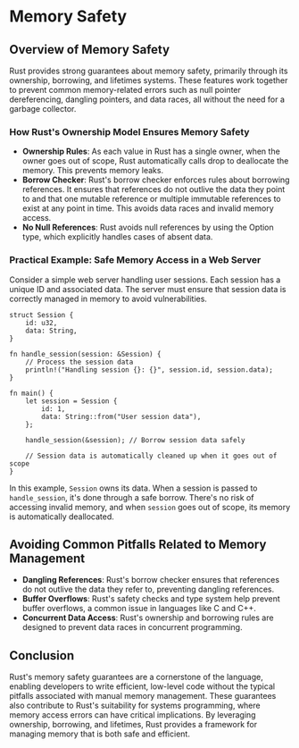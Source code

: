 # Memory Safety

## Overview of Memory Safety

Rust provides strong guarantees about memory safety, primarily through its ownership, borrowing, and lifetimes systems.
These features work together to prevent common memory-related errors such as null pointer dereferencing, dangling
pointers, and data races, all without the need for a garbage collector.

### How Rust's Ownership Model Ensures Memory Safety

- **Ownership Rules**: As each value in Rust has a single owner, when the owner goes out of scope, Rust automatically
  calls drop to deallocate the memory. This prevents memory leaks.
- **Borrow Checker**: Rust's borrow checker enforces rules about borrowing references. It ensures that references do not
  outlive the data they point to and that one mutable reference or multiple immutable references to exist at any point
  in time. This avoids data races and invalid memory access.
- **No Null References**: Rust avoids null references by using the Option type, which explicitly handles cases of absent
  data.

### Practical Example: Safe Memory Access in a Web Server

Consider a simple web server handling user sessions. Each session has a unique ID and associated data. The server must
ensure that session data is correctly managed in memory to avoid vulnerabilities.

```text
struct Session {
    id: u32,
    data: String,
}

fn handle_session(session: &Session) {
    // Process the session data
    println!("Handling session {}: {}", session.id, session.data);
}

fn main() {
    let session = Session {
        id: 1,
        data: String::from("User session data"),
    };

    handle_session(&session); // Borrow session data safely

    // Session data is automatically cleaned up when it goes out of scope
}

```

In this example, `Session` owns its data. When a session is passed to `handle_session`, it's done through a safe borrow.
There's no risk of accessing invalid memory, and when `session` goes out of scope, its memory is automatically
deallocated.

## Avoiding Common Pitfalls Related to Memory Management

- **Dangling References**: Rust's borrow checker ensures that references do not outlive the data they refer to,
  preventing dangling references.
- **Buffer Overflows**: Rust's safety checks and type system help prevent buffer overflows, a common issue in languages
  like C and C++.
- **Concurrent Data Access**: Rust's ownership and borrowing rules are designed to prevent data races in concurrent
  programming.

## Conclusion

Rust's memory safety guarantees are a cornerstone of the language, enabling developers to write efficient, low-level
code without the typical pitfalls associated with manual memory management. These guarantees also contribute to Rust's
suitability for systems programming, where memory access errors can have critical implications. By leveraging ownership,
borrowing, and lifetimes, Rust provides a framework for managing memory that is both safe and efficient.
